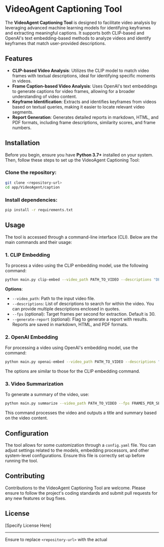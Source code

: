 # VideoAgent Captioning Tool

The **VideoAgent Captioning Tool** is designed to facilitate video analysis by leveraging advanced machine learning models for identifying keyframes and extracting meaningful captions. It supports both CLIP-based and OpenAI's text embedding-based methods to analyze videos and identify keyframes that match user-provided descriptions.

## Features
- **CLIP-based Video Analysis**: Utilizes the CLIP model to match video frames with textual descriptions, ideal for identifying specific moments in videos.
- **Frame Caption-based Video Analysis**: Uses OpenAI's text embeddings to generate captions for video frames, allowing for a broader understanding of video content.
- **Keyframe Identification**: Extracts and identifies keyframes from videos based on textual queries, making it easier to locate relevant video segments.
- **Report Generation**: Generates detailed reports in markdown, HTML, and PDF formats, including frame descriptions, similarity scores, and frame numbers.

## Installation
Before you begin, ensure you have **Python 3.7+** installed on your system. Then, follow these steps to set up the VideoAgent Captioning Tool:

### Clone the repository:
```bash
git clone <repository-url>
cd app/VideoAgent/caption
```

### Install dependencies:
```bash
pip install -r requirements.txt
```

## Usage
The tool is accessed through a command-line interface (CLI). Below are the main commands and their usage:

### 1. CLIP Embedding
To process a video using the CLIP embedding model, use the following command:

```bash
python main.py clip-embed --video_path PATH_TO_VIDEO --descriptions "DESCRIPTION1" "DESCRIPTION2" --fps FRAMES_PER_SECOND --generate-report
```

**Options**:
- `--video_path`: Path to the input video file.
- `--descriptions`: List of descriptions to search for within the video. You can provide multiple descriptions enclosed in quotes.
- `--fps` (optional): Target frames per second for extraction. Default is 30.
- `--generate-report` (optional): Flag to generate a report with results. Reports are saved in markdown, HTML, and PDF formats.

### 2. OpenAI Embedding
For processing a video using OpenAI's embedding model, use the command:

```bash
python main.py openai-embed --video_path PATH_TO_VIDEO --descriptions "DESCRIPTION1" "DESCRIPTION2" --fps FRAMES_PER_SECOND --generate-report
```

The options are similar to those for the CLIP embedding command.

### 3. Video Summarization
To generate a summary of the video, use:

```bash
python main.py summarize --video_path PATH_TO_VIDEO --fps FRAMES_PER_SECOND
```

This command processes the video and outputs a title and summary based on the video content.

## Configuration
The tool allows for some customization through a `config.yaml` file. You can adjust settings related to the models, embedding processors, and other system-level configurations. Ensure this file is correctly set up before running the tool.

## Contributing
Contributions to the VideoAgent Captioning Tool are welcome. Please ensure to follow the project's coding standards and submit pull requests for any new features or bug fixes.

## License
[Specify License Here]

---

Ensure to replace `<repository-url>` with the actual

